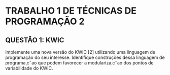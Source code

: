 # TRABALHO 1 DE TÉCNICAS DE PROGRAMAÇÃO 2

## QUESTÃO 1: KWIC

Implemente uma nova versão do KWIC [2] utilizando uma linguagem de programação do seu interesse. Identifique construções dessa linguagem de programa¸c˜ao que podem favorecer a modulariza¸c˜ao dos pontos de variabilidade do
KWIC. 
